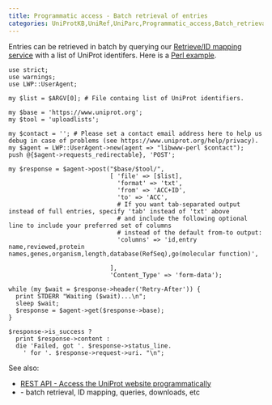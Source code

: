```yaml
---
title: Programmatic access - Batch retrieval of entries
categories: UniProtKB,UniRef,UniParc,Programmatic_access,Batch_retrieval,help
---
```


Entries can be retrieved in batch by querying our [Retrieve/ID mapping service](http://www.uniprot.org/help/uploadlists) with a list of UniProt identifers. Here is a [Perl example](http://www.uniprot.org/help/api_batch_retrieval#batch_retrieval_perl_example).

    use strict;
    use warnings;
    use LWP::UserAgent;

    my $list = $ARGV[0]; # File containg list of UniProt identifiers.

    my $base = 'https://www.uniprot.org';
    my $tool = 'uploadlists';

    my $contact = ''; # Please set a contact email address here to help us debug in case of problems (see https://www.uniprot.org/help/privacy).
    my $agent = LWP::UserAgent->new(agent => "libwww-perl $contact");
    push @{$agent->requests_redirectable}, 'POST';

    my $response = $agent->post("$base/$tool/",
                                [ 'file' => [$list],
                                  'format' => 'txt',
                                  'from' => 'ACC+ID',
                                  'to' => 'ACC',
                                  # If you want tab-separated output instead of full entries, specify 'tab' instead of 'txt' above
                                  # and include the following optional line to include your preferred set of columns
                                  # instead of the default from-to output:
                                  'columns' => 'id,entry name,reviewed,protein names,genes,organism,length,database(RefSeq),go(molecular function)',

                                ],
                                'Content_Type' => 'form-data');

    while (my $wait = $response->header('Retry-After')) {
      print STDERR "Waiting ($wait)...\n";
      sleep $wait;
      $response = $agent->get($response->base);
    }

    $response->is_success ?
      print $response->content :
      die 'Failed, got '. $response->status_line.
        ' for '. $response->request->uri. "\n";

See also:

-   [REST API - Access the UniProt website programmatically](http://www.uniprot.org/help/api)
-   \- batch retrieval, ID mapping, queries, downloads, etc

